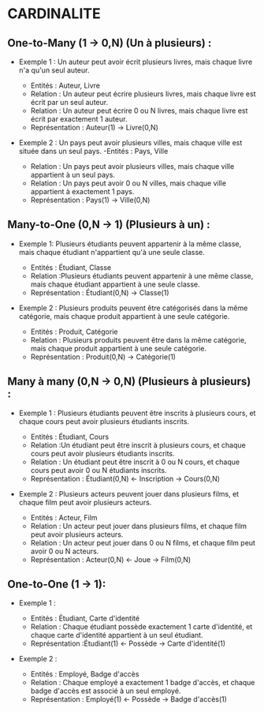 # CARDINALITE

## One-to-Many (1 -> 0,N) (Un à plusieurs) : 
- Exemple 1  : Un auteur peut avoir écrit plusieurs livres, mais chaque livre n'a qu'un seul auteur.
    - Entités : Auteur, Livre
    - Relation : Un auteur peut écrire plusieurs livres, mais chaque livre est écrit par un seul auteur.
    - Relation : Un auteur peut écrire 0 ou N livres, mais chaque livre est écrit par exactement 1 auteur.
    - Représentation : Auteur(1) -> Livre(0,N)

- Exemple 2 : Un pays peut avoir plusieurs villes, mais chaque ville est située dans un seul pays.
    -Entités : Pays, Ville
    - Relation : Un pays peut avoir plusieurs villes, mais chaque ville appartient à un seul pays.
    - Relation : Un pays peut avoir 0 ou N villes, mais chaque ville appartient à exactement 1 pays.
    - Représentation : Pays(1) -> Ville(0,N)

## Many-to-One (0,N -> 1) (Plusieurs à un) :
- Exemple 1: Plusieurs étudiants peuvent appartenir à la même classe, mais chaque étudiant n'appartient qu'à une seule classe.

    - Entités : Étudiant, Classe
    - Relation :Plusieurs étudiants peuvent appartenir à une même classe, mais chaque étudiant appartient à une seule classe.
    - Représentation : Étudiant(0,N) -> Classe(1)

- Exemple 2 : Plusieurs produits peuvent être catégorisés dans la même catégorie, mais chaque produit appartient à une seule catégorie.
    - Entités : Produit, Catégorie
    - Relation : Plusieurs produits peuvent être dans la même catégorie, mais chaque produit appartient à une seule catégorie.
    - Représentation : Produit(0,N) -> Catégorie(1)

## Many à many (0,N -> 0,N) (Plusieurs à plusieurs) :

- Exemple 1 : Plusieurs étudiants peuvent être inscrits à plusieurs cours, et chaque cours peut avoir plusieurs étudiants inscrits.
    - Entités : Étudiant, Cours
    - Relation :Un étudiant peut être inscrit à plusieurs cours, et chaque cours peut avoir plusieurs étudiants inscrits.
    - Relation : Un étudiant peut être inscrit à 0 ou N cours, et chaque cours peut avoir 0 ou N étudiants inscrits.
    - Représentation : Étudiant(0,N) <- Inscription -> Cours(0,N)

- Exemple 2 : Plusieurs acteurs peuvent jouer dans plusieurs films, et chaque film peut avoir plusieurs acteurs.
    - Entités : Acteur, Film
    - Relation : Un acteur peut jouer dans plusieurs films, et chaque film peut avoir plusieurs acteurs.
    - Relation : Un acteur peut jouer dans 0 ou N films, et chaque film peut avoir 0 ou N acteurs.
    - Représentation : Acteur(0,N) <- Joue -> Film(0,N)

## One-to-One (1 -> 1):
- Exemple 1 :
    - Entités : Étudiant, Carte d'identité
    - Relation : Chaque étudiant possède exactement 1 carte d'identité, et chaque carte d'identité appartient à un seul étudiant.
    - Représentation :Étudiant(1) <- Possède -> Carte d'identité(1)

- Exemple 2 :
    - Entités : Employé, Badge d'accès
    - Relation : Chaque employé a exactement 1 badge d'accès, et chaque badge d'accès est associé à un seul employé.
    - Représentation : Employé(1) <- Possède -> Badge d'accès(1)